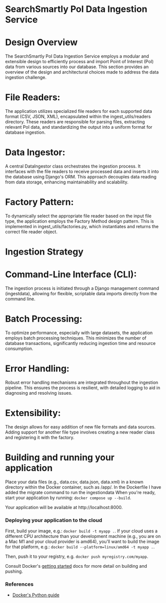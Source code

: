# SearchSmartly PoI Data Ingestion Service
# Design Overview

The SearchSmartly PoI Data Ingestion Service employs a modular and extensible design to efficiently process and import Point of Interest (PoI) data from various sources into our database. This section provides an overview of the design and architectural choices made to address the data ingestion challenge.

# File Readers: 
The application utilizes specialized file readers for each supported data format (CSV, JSON, XML), encapsulated within the ingest_utils/readers directory. These readers are responsible for parsing files, extracting relevant PoI data, and standardizing the output into a uniform format for database ingestion.
# Data Ingestor: 
A central DataIngestor class orchestrates the ingestion process. It interfaces with the file readers to receive processed data and inserts it into the database using Django's ORM. This approach decouples data reading from data storage, enhancing maintainability and scalability.
# Factory Pattern: 
To dynamically select the appropriate file reader based on the input file type, the application employs the Factory Method design pattern. This is implemented in ingest_utils/factories.py, which instantiates and returns the correct file reader object.
# Ingestion Strategy
# Command-Line Interface (CLI): 
The ingestion process is initiated through a Django management command (ingestdata), allowing for flexible, scriptable data imports directly from the command line.
# Batch Processing: 
To optimize performance, especially with large datasets, the application employs batch processing techniques. This minimizes the number of database transactions, significantly reducing ingestion time and resource consumption.
# Error Handling: 
Robust error handling mechanisms are integrated throughout the ingestion pipeline. This ensures the process is resilient, with detailed logging to aid in diagnosing and resolving issues.
# Extensibility: 
The design allows for easy addition of new file formats and data sources. Adding support for another file type involves creating a new reader class and registering it with the factory.



# Building and running your application


Place your data files (e.g., data.csv, data.json, data.xml) in a known directory within the Docker container, such as /app/.
In the Dockerfile I have added the migrate command to run the ingestiondata
When you're ready, start your application by running:
`docker compose up --build`.

Your application will be available at http://localhost:8000.

### Deploying your application to the cloud

First, build your image, e.g.: `docker build -t myapp .`.
If your cloud uses a different CPU architecture than your development
machine (e.g., you are on a Mac M1 and your cloud provider is amd64),
you'll want to build the image for that platform, e.g.:
`docker build --platform=linux/amd64 -t myapp .`.

Then, push it to your registry, e.g. `docker push myregistry.com/myapp`.

Consult Docker's [getting started](https://docs.docker.com/go/get-started-sharing/)
docs for more detail on building and pushing.

### References
* [Docker's Python guide](https://docs.docker.com/language/python/)